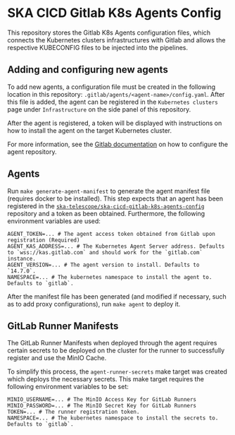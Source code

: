 SKA CICD Gitlab K8s Agents Config
=================================

This repository stores the Gitlab K8s Agents configuration files, which connects the Kubernetes clusters infrastructures with Gitlab and allows the respective KUBECONFIG files to be injected into the pipelines.

Adding and configuring new agents
---------------------------------

To add new agents, a configuration file must be created in the following location in this repository: `.gitlab/agents/<agent-name>/config.yaml`. After this file is added, the agent can be registered in the `Kubernetes clusters` page under `Infrastructure` on the side panel of this repository.

After the agent is registered, a token will be displayed with instructions on how to install the agent on the target Kubernetes cluster.

For more information, see the [Gitlab documentation](https://docs.gitlab.com/ee/user/clusters/agent/repository.html#agent-configuration-repository) on how to configure the agent repository.

Agents
------

Run `make generate-agent-manifest` to generate the agent manifest file (requires docker to be installed). This step expects that an agent has been registered in the [`ska-telescope/ska-cicd-gitlab-k8s-agents-config`](https://gitlab.com/ska-telescope/ska-cicd-gitlab-k8s-agents-config) repository and a token as been obtained. Furthermore, the following environment variables are used:

```console
AGENT_TOKEN=... # The agent access token obtained from Gitlab upon registration (Required)
AGENT_KAS_ADDRESS=... # The Kubernetes Agent Server address. Defaults to `wss://kas.gitlab.com` and should work for the `gitlab.com` instance.
AGENT_VERSION=... # The agent version to install. Defaults to `14.7.0`.
NAMESPACE=... # The kubernetes namespace to install the agent to. Defaults to `gitlab`.
```

After the manifest file has been generated (and modified if necessary, such as to add proxy configurations), run `make agent` to deploy it.

GitLab Runner Manifests 
-----------------------

The GitLab Runner Manifests when deployed through the agent requires certain secrets to be deployed on the cluster for the runner to successfully register and use the MinIO Cache.

To simplify this process, the `agent-runner-secrets` make target was created which deploys the necessary secrets. This make target requires the following environment variables to be set:

```console
MINIO_USERNAME=... # The MinIO Access Key for GitLab Runners
MINIO_PASSWORD=... # The MinIO Secret Key for GitLab Runners
TOKEN=... # The runner registration token.
NAMESPACE=... # The kubernetes namespace to install the secrets to. Defaults to `gitlab`.
```